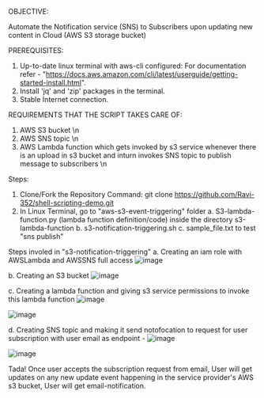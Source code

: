 OBJECTIVE:

Automate the Notification service (SNS) to Subscribers upon updating new content in Cloud (AWS S3 storage bucket)

PREREQUISITES:

1. Up-to-date linux terminal with aws-cli configured: For documentation refer - "https://docs.aws.amazon.com/cli/latest/userguide/getting-started-install.html".
2. Install 'jq' and 'zip' packages in the terminal.
3. Stable Internet connection.


REQUIREMENTS THAT THE SCRIPT TAKES CARE OF:
1. AWS S3 bucket \n
2. AWS SNS topic \n
3. AWS Lambda function which gets invoked by s3 service whenever there is an upload in s3 bucket and inturn invokes SNS topic to publish message to subscribers \n


Steps:
1. Clone/Fork the Repository
Command: git clone https://github.com/Ravi-352/shell-scripting-demo.git
2. In Linux Terminal, go to "aws-s3-event-triggering" folder
  a. S3-lambda-function.py (lambda function definition/code) inside the directory s3-lambda-function
  b. s3-notification-triggering.sh
  c. sample_file.txt to test "sns publish"

Steps involed in "s3-notification-triggering"
  a. Creating an iam role with AWSLambda and AWSSNS full access
  ![image](https://github.com/Ravi-352/shell-scripting-demo/assets/91112573/f4bbb90b-4e99-4e3a-836d-af77b039d00a)

  b. Creating an S3 bucket
  ![image](https://github.com/Ravi-352/shell-scripting-demo/assets/91112573/18be5967-c43e-4f75-b70e-74a6815e2719)

  c. Creating a lambda function and giving s3 service permissions to invoke this lambda function
  ![image](https://github.com/Ravi-352/shell-scripting-demo/assets/91112573/a0592c18-22e1-4d34-982e-e8cff15da16e)

  ![image](https://github.com/Ravi-352/shell-scripting-demo/assets/91112573/c891cf75-5f43-4d8a-8c65-ac618eb886d0)

  d. Creating SNS topic and making it send notofocation to request for user subscription with user email as endpoint - 
  ![image](https://github.com/Ravi-352/shell-scripting-demo/assets/91112573/8fde798f-9a78-42dc-9994-22735cf37034)

  ![image](https://github.com/Ravi-352/shell-scripting-demo/assets/91112573/31d7c1aa-5894-48b8-b7b4-305461b9cf16)

Tada! Once user accepts the subscription request from email, User will get updates on any new update event happening in the service provider's AWS s3 bucket, 
User will get email-notification.






